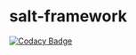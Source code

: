 # salt-framework

[![Codacy Badge](https://api.codacy.com/project/badge/Grade/a649d5eab85749a1a6695a35ad20d0d2)](https://www.codacy.com/app/syaku/saltframework?utm_source=github.com&amp;utm_medium=referral&amp;utm_content=syakuis/saltframework&amp;utm_campaign=Badge_Grade)